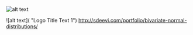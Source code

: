 
#

##

![alt text](http://sdeevi.com/wp-content/uploads/2015/01/CDF_Bi-normal-plots2.png "Bivariate Normal Distribution Visualization")

![alt text]( "Logo Title Text 1")
http://sdeevi.com/portfolio/bivariate-normal-distributions/
